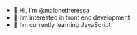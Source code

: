 - 👋 Hi, I’m @malonetheressa
- 👀 I’m interested in front end development
- 🌱 I’m currently learning JavaScript

<!---
malonetheressa/malonetheressa is a ✨ special ✨ repository because its `README.md` (this file) appears on your GitHub profile.
You can click the Preview link to take a look at your changes.
--->
